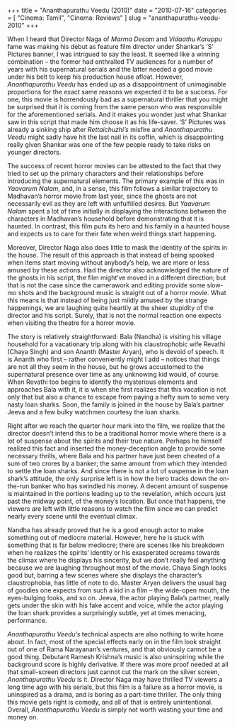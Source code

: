 +++
title = "Ananthapurathu Veedu (2010)"
date = "2010-07-16"
categories = [
  "Cinema: Tamil",
  "Cinema: Reviews"
]
slug = "ananthapurathu-veedu-2010"
+++

When I heard that Director Naga of _Marma Desam_ and _Vidaathu Karuppu_ fame was making his debut as feature film director under Shankar’s ‘S’ Pictures banner, I was intrigued to say the least. It seemed like a winning combination – the former had enthralled TV audiences for a number of years with his supernatural serials and the latter needed a good movie under his belt to keep his production house afloat. However, _Ananthapurathu Veedu_ has ended up as a disappointment of unimaginable proportions for the exact same reasons we expected it to be a success. For one, this movie is horrendously bad as a supernatural thriller that you might be surprised that it is coming from the same person who was responsible for the aforementioned serials. And it makes you wonder just what Shankar saw in this script that made him choose it as his life-saver. ‘S’ Pictures was already a sinking ship after _Rettaichuzhi’s_ misfire and _Ananthapurathu Veedu_ might sadly have hit the last nail in its coffin, which is disappointing really given Shankar was one of the few people ready to take risks on younger directors.

The success of recent horror movies can be attested to the fact that they tried to set up the primary characters and their relationships before introducing the supernatural elements. The primary example of this was in _Yaavarum Nalam_, and, in a sense, this film follows a similar trajectory to Madhavan’s horror movie from last year, since the ghosts are not necessarily evil as they are left with unfulfilled desires. But _Yaavarum Nalam_ spent a lot of time initially in displaying the interactions between the characters in Madhavan’s household before demonstrating that it is haunted. In contrast, this film puts its hero and his family in a haunted house and expects us to care for their fate when weird things start happening.

Moreover, Director Naga also does little to mask the identity of the spirits in the house. The result of this approach is that instead of being spooked when items start moving without anybody’s help, we are more or less amused by these actions. Had the director also acknowledged the nature of the ghosts in his script, the film might’ve moved in a different direction; but that is not the case since the camerawork and editing provide some slow-mo shots and the background music is straight out of a horror movie. What this means is that instead of being just mildly amused by the strange happenings, we are laughing quite heartily at the sheer stupidity of the director and his script. Surely, that is not the normal reaction one expects when visiting the theatre for a horror movie.

The story is relatively straightforward: Bala (Nandha) is visiting his village household for a vacationary trip along with his claustrophobic wife Revathi (Chaya Singh) and son Ananth (Master Aryan), who is devoid of speech. It is Ananth who first – rather conveniently might I add – notices that things are not all they seem in the house, but he grows accustomed to the supernatural presence over time as any unknowing kid would, of course. When Revathi too begins to identify the mysterious elements and approaches Bala with it, it is when she first realizes that this vacation is not only that but also a chance to escape from paying a hefty sum to some very nasty loan sharks. Soon, the family is joined in the house by Bala’s partner Jeeva and a few bulky watchmen courtesy the loan sharks.

Right after we reach the quarter hour mark into the film, we realize that the director doesn’t intend this to be a traditional horror movie where there is a lot of suspense about the spirits and their true nature. Perhaps he himself realized this fact and inserted the money-deception angle to provide some necessary thrills, where Bala and his partner have just been cheated of a sum of two crores by a banker; the same amount from which they intended to settle the loan sharks. And since there is not a lot of suspense in the loan shark’s attitude, the only surprise left is in how the hero tracks down the on-the-run banker who has swindled his money. A decent amount of suspense is maintained in the portions leading up to the revelation, which occurs just past the midway point, of the money’s location. But once that happens, the viewers are left with little reasons to watch the film since we can predict nearly every scene until the eventual climax.

Nandha has already proved that he is a good enough actor to make something out of mediocre material. However, here he is stuck with something that is far below mediocre; there are scenes like his breakdown when he realizes the spirits’ identity or his exasperated screams towards the climax where he displays his sincerity, but we don’t really feel anything because we are laughing throughout most of the movie. Chaya Singh looks good but, barring a few scenes where she displays the character’s claustrophobia, has little of note to do. Master Aryan delivers the usual bag of goodies one expects from such a kid in a film – the wide-open mouth, the eyes-bulging looks, and so on. Jeeva, the actor playing Bala’s partner, really gets under the skin with his fake accent and voice, while the actor playing the loan shark provides a surprisingly subtle, yet at times menacing, performance.

_Ananthapurathu Veedu’s_ technical aspects are also nothing to write home about. In fact, most of the special effects early on in the film look straight out of one of Rama Narayanan’s ventures, and that obviously cannot be a good thing. Debutant Ramesh Krishna’s music is also uninspiring while the background score is highly derivative. If there was more proof needed at all that small-screen directors just cannot cut the mark on the silver screen, _Ananthapurathu Veedu_ is it. Director Naga may have thrilled TV viewers a long time ago with his serials, but this film is a failure as a horror movie, is uninspired as a drama, and is boring as a part-time thriller. The only thing this movie gets right is comedy, and all of that is entirely unintentional. Overall, _Ananthapurathu Veedu_ is simply not worth wasting your time and money on.
